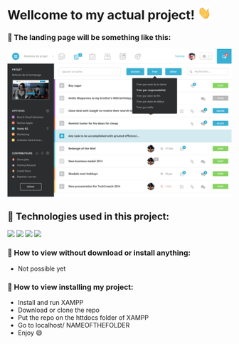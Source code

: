 # Wellcome to my actual project! <img src="https://raw.githubusercontent.com/GastonCorredoira/GastonCorredoira/master/wave.gif" width="30px" height="30px" />

### :construction: The landing page will be something like this:
<img src="https://raw.githubusercontent.com/GastonCorredoira/ToDoApp/master/preview.png"/>

## 🔧 Technologies used in this project:
![](https://img.shields.io/badge/Code-Bootstrap-informational?style=flat&logo=bootstrap&logoColor=white&color=C0E4E3)
![](https://img.shields.io/badge/Code-PHP-informational?style=flat&logo=php&logoColor=white&color=C0E4E3)
![](https://img.shields.io/badge/Code-Smarty-informational?style=flat&logo=php&logoColor=white&color=C0E4E3)
![](https://img.shields.io/badge/Code-MySQL-informational?style=flat&logo=mysql&logoColor=white&color=C0E4E3)

### :construction: How to view without download or install anything:
<!-- BLOG-POST-LIST:START -->
- Not possible yet
<!-- BLOG-POST-LIST:END -->

### :construction: How to view installing my project:
<!-- BLOG-POST-LIST:START -->
- Install and run XAMPP
- Download or clone the repo
- Put the repo on the httdocs folder of XAMPP
- Go to localhost/ NAMEOFTHEFOLDER
- Enjoy :smile:
<!-- BLOG-POST-LIST:END -->